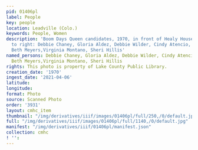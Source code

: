 ```yaml
---
pid: 01406pl
label: People
key: people
location: Leadville (Colo.)
keywords: People, Women
description: 'Boom Days Queen candidates, 1970, in front of Healy House, from left
  to right: Debbie Chaney, Gloria Aldez, Debbie Wilder, Cindy Atencio, Darla Masterson,
  Beth Meyers,Virginia Montano, Sheri Hillis'
named_persons: Debbie Chaney, Gloria Aldez, Debbie Wilder, Cindy Atencio, Darla Masterson,
  Beth Meyers,Virginia Montano, Sheri Hillis
rights: This photo is property of Lake County Public Library.
creation_date: '1970'
ingest_date: '2021-04-06'
latitude: 
longitude: 
format: Photo
source: Scanned Photo
order: '3931'
layout: cmhc_item
thumbnail: "/img/derivatives/iiif/images/01406pl/full/250,/0/default.jpg"
full: "/img/derivatives/iiif/images/01406pl/full/1140,/0/default.jpg"
manifest: "/img/derivatives/iiif/01406pl/manifest.json"
collection: cmhc
! '': 
---
```

